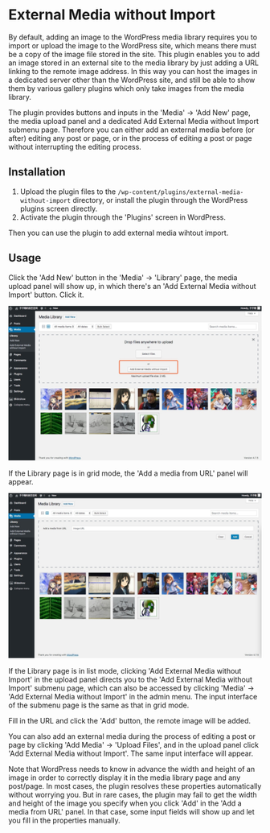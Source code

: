 External Media without Import
============================================================================ 
By default, adding an image to the WordPress media library requires you to import or upload the image to the WordPress site, which means there must be a copy of the image file stored in the site. This plugin enables you to add an image stored in an external site to the media library by just adding a URL linking to the remote image address. In this way you can host the images in a dedicated server other than the WordPress site, and still be able to show them by various gallery plugins which only take images from the media library.

The plugin provides buttons and inputs in the 'Media' -> 'Add New' page, the media upload panel and a dedicated Add External Media without Import submenu page. Therefore you can either add an external media before (or after) editing any post or page, or in the process of editing a post or page without interrupting the editing process.

## Installation

1. Upload the plugin files to the `/wp-content/plugins/external-media-without-import` directory, or install the plugin through the WordPress plugins screen directly.
2. Activate the plugin through the 'Plugins' screen in WordPress.

Then you can use the plugin to add external media wihtout import.

## Usage

Click the 'Add New' button in the 'Media' -> 'Library' page, the media upload panel will show up, in which there's an 'Add External Media without Import' button. Click it.

![](screenshots/screenshot-1.png)

If the Library page is in grid mode, the 'Add a media from URL' panel will appear.

![](screenshots/screenshot-2.png)

If the Library page is in list mode, clicking 'Add External Media without Import' in the upload panel directs you to the 'Add External Media without Import' submenu page, which can also be accessed by clicking 'Media' -> 'Add External Media without Import' in the admin menu. The input interface of the submenu page is the same as that in grid mode.

Fill in the URL and click the 'Add' button, the remote image will be added.

You can also add an external media during the process of editing a post or page by clicking 'Add Media' -> 'Upload Files', and in the upload panel click 'Add External Media without Import'. The same input interface will appear.

Note that WordPress needs to know in advance the width and height of an image in order to correctly display it in the media library page and any post/page. In most cases, the plugin resolves these properties automatically without worrying you. But in rare cases, the plugin may fail to get the width and height of the image you specify when you click 'Add' in the 'Add a media from URL' panel. In that case, some input fields will show up and let you fill in the properties manually.
